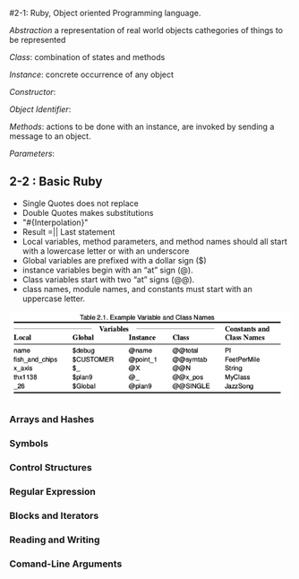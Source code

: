 #2-1: Ruby, Object oriented Programming language.

*_Abstraction_* a representation of real world objects
cathegories of things to be represented

*_Class_*: combination of states and methods

*_Instance_*:  concrete occurrence of any object

*_Constructor_*: 

*_Object Identifier_*: 

*_Methods_*: actions to be done with an instance,  are invoked by sending a message to an object.

*_Parameters_*:  

## 2-2 : Basic Ruby

- Single Quotes does not replace 
- Double Quotes makes substitutions
- "#{Interpolation}"
- Result =|| Last statement 
- Local variables, method parameters, and method names should all start with a lowercase letter or with an underscore
- Global variables are prefixed with a dollar sign ($)
- instance variables begin with an “at” sign (@). 
- Class variables start with two “at” signs (@@). 
- class names, module names, and constants must start with an uppercase letter.

![Examples](../images/names.png)


### Arrays and Hashes

### Symbols

### Control Structures

### Regular Expression

### Blocks and Iterators

### Reading and Writing

### Comand-Line Arguments

### 

